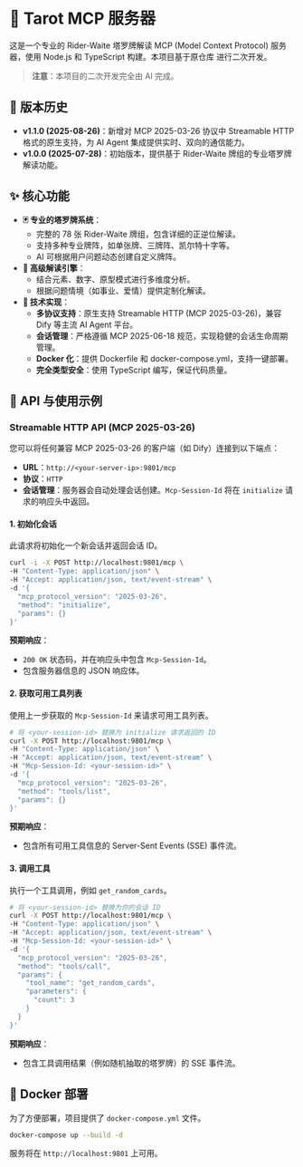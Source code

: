 # 🔮 Tarot MCP 服务器

这是一个专业的 Rider-Waite 塔罗牌解读 MCP (Model Context Protocol) 服务器，使用 Node.js 和 TypeScript 构建。本项目基于原仓库 <mcurl name="https://github.com/fzlzjerry/tarot-mcp" url="https://github.com/fzlzjerry/tarot-mcp"></mcurl> 进行二次开发。

> **注意**：本项目的二次开发完全由 AI 完成。

## 📜 版本历史

- **v1.1.0 (2025-08-26)**：新增对 MCP 2025-03-26 协议中 Streamable HTTP 格式的原生支持，为 AI Agent 集成提供实时、双向的通信能力。
- **v1.0.0 (2025-07-28)**：初始版本，提供基于 Rider-Waite 牌组的专业塔罗牌解读功能。

## ✨ 核心功能

- **🃏 专业的塔罗牌系统**：
  - 完整的 78 张 Rider-Waite 牌组，包含详细的正逆位解读。
  - 支持多种专业牌阵，如单张牌、三牌阵、凯尔特十字等。
  - AI 可根据用户问题动态创建自定义牌阵。
- **🧠 高级解读引擎**：
  - 结合元素、数字、原型模式进行多维度分析。
  - 根据问题情境（如事业、爱情）提供定制化解读。
- **🚀 技术实现**：
  - **多协议支持**：原生支持 Streamable HTTP (MCP 2025-03-26)，兼容 Dify 等主流 AI Agent 平台。
  - **会话管理**：严格遵循 MCP 2025-06-18 规范，实现稳健的会话生命周期管理。
  - **Docker 化**：提供 Dockerfile 和 docker-compose.yml，支持一键部署。
  - **完全类型安全**：使用 TypeScript 编写，保证代码质量。

## 🔌 API 与使用示例

### Streamable HTTP API (MCP 2025-03-26)

您可以将任何兼容 MCP 2025-03-26 的客户端（如 Dify）连接到以下端点：

- **URL**：`http://<your-server-ip>:9801/mcp`
- **协议**：`HTTP`
- **会话管理**：服务器会自动处理会话创建。`Mcp-Session-Id` 将在 `initialize` 请求的响应头中返回。

#### 1. 初始化会话

此请求将初始化一个新会话并返回会话 ID。

```bash
curl -i -X POST http://localhost:9801/mcp \
-H "Content-Type: application/json" \
-H "Accept: application/json, text/event-stream" \
-d '{
  "mcp_protocol_version": "2025-03-26",
  "method": "initialize",
  "params": {}
}'
```

**预期响应**：
- `200 OK` 状态码，并在响应头中包含 `Mcp-Session-Id`。
- 包含服务器信息的 JSON 响应体。

#### 2. 获取可用工具列表

使用上一步获取的 `Mcp-Session-Id` 来请求可用工具列表。

```bash
# 将 <your-session-id> 替换为 initialize 请求返回的 ID
curl -X POST http://localhost:9801/mcp \
-H "Content-Type: application/json" \
-H "Accept: application/json, text/event-stream" \
-H "Mcp-Session-Id: <your-session-id>" \
-d '{
  "mcp_protocol_version": "2025-03-26",
  "method": "tools/list",
  "params": {}
}'
```

**预期响应**：
- 包含所有可用工具信息的 Server-Sent Events (SSE) 事件流。

#### 3. 调用工具

执行一个工具调用，例如 `get_random_cards`。

```bash
# 将 <your-session-id> 替换为你的会话 ID
curl -X POST http://localhost:9801/mcp \
-H "Content-Type: application/json" \
-H "Accept: application/json, text/event-stream" \
-H "Mcp-Session-Id: <your-session-id>" \
-d '{
  "mcp_protocol_version": "2025-03-26",
  "method": "tools/call",
  "params": {
    "tool_name": "get_random_cards",
    "parameters": {
      "count": 3
    }
  }
}'
```

**预期响应**：
- 包含工具调用结果（例如随机抽取的塔罗牌）的 SSE 事件流。

## 🐳 Docker 部署

为了方便部署，项目提供了 `docker-compose.yml` 文件。

```bash
docker-compose up --build -d
```

服务将在 `http://localhost:9801` 上可用。
